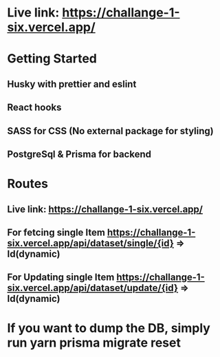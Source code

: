# Live link: https://challange-1-six.vercel.app/

# Getting Started

## Husky with prettier and eslint

## React hooks

## SASS for CSS (No external package for styling)

## PostgreSql & Prisma for backend

# Routes

## Live link: https://challange-1-six.vercel.app/

## For fetcing single Item https://challange-1-six.vercel.app/api/dataset/single/{id} => Id(dynamic)

## For Updating single Item https://challange-1-six.vercel.app/api/dataset/update/{id} => Id(dynamic)

# If you want to dump the DB, simply run yarn prisma migrate reset
